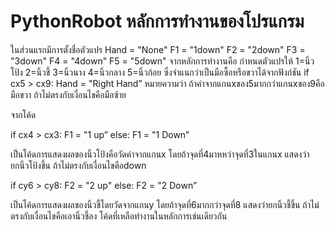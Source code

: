 # PythonRobot หลักการทำงานของโปรแกรม

ในส่วนแรกมีการตั้งชื่อตัวแปร Hand = "None" F1 = "1down" F2 = "2down" F3 = "3down" F4 = "4down" F5 = "5down" จากหลักการทำงานคือ กำหนดตัวแปรให้ 1=นิ้วโป้ง 2=นิ้วชี้ 3=นิ้วนาง 4=นิ้วกลาง 5=นิ้วก้อย ซึ่งจำแนกว่าเป็นมือซื้อหรือขวาได้จากฟังก์ชัน if cx5 > cx9: Hand = "Right Hand” หมายความว่า ถ้าค่าจากแกนxของ5มากกว่าแกนxของ9คือมือขวา ถ้าไม่ตรงกับเงื่อนไขคือมือซ้าย

จากโค้ด

if cx4 > cx3: F1 = "1 up” else: F1 = "1 Down”

เป็นโค้ดการแสดงผลของนิ้วโป้งคือวัดค่าจากแกนx โดยถ้าจุดที่4มาหหว่าจุดที่3ในแกนx แสดงว่ายกนิ้วโป้งขึ้น ถ้าไม่ตรงกับเงื่อนไขคือdown

if cy6 > cy8: F2 = "2 up" else: F2 = "2 Down”

เป็นโค้ดการแสดงผลของนิ้วชี้โดยวัดจากแกนy โดยถ้าจุดที่6มากกว่าจุดที่8 แสดงว่ายกนิ้วชี้ขึ้น ถ้าไม่ตรงกับเงื่อนไขคือเอานิ้วชี้ลง โค้ดที่เหลือทำงานในหลักการเช่นเดียวกัน

